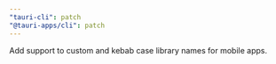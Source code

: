 ```yaml
---
"tauri-cli": patch
"@tauri-apps/cli": patch
---
```


Add support to custom and kebab case library names for mobile apps.
